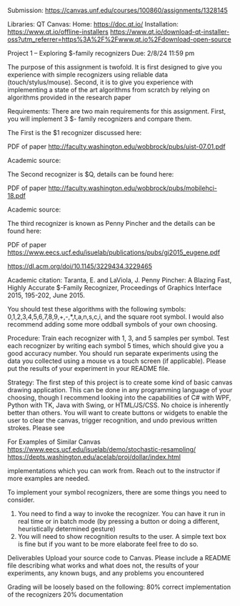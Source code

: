 Submission: https://canvas.unf.edu/courses/100860/assignments/1328145

Libraries:
  QT Canvas:
    Home:
      https://doc.qt.io/
    Installation:
      https://www.qt.io/offline-installers
      https://www.qt.io/download-qt-installer-oss?utm_referrer=https%3A%2F%2Fwww.qt.io%2Fdownload-open-source


Project 1 – Exploring $-family recognizers
  Due: 2/8/24 11:59 pm

The purpose of this assignment is twofold. It is first designed to give you experience with simple
recognizers using reliable data (touch/stylus/mouse). Second, it is to give you experience with
implementing a state of the art algorithms from scratch by relying on algorithms provided in
the research paper

Requirements:
There are two main requirements for this assignment. First, you will implement 3 $- family
recognizers and compare them. 

The First is the $1 recognizer discussed here:

  PDF of paper
    http://faculty.washington.edu/wobbrock/pubs/uist-07.01.pdf

  Academic source:

The Second recognizer is $Q, details can be found here:

  PDF of paper
    http://faculty.washington.edu/wobbrock/pubs/mobilehci-18.pdf

  Academic source:

The third recognizer is known as Penny Pincher and the details can be found here:

  PDF of paper
    https://www.eecs.ucf.edu/isuelab/publications/pubs/gi2015_eugene.pdf

  https://dl.acm.org/doi/10.1145/3229434.3229465

  Academic citation:
    Taranta, E. and LaViola, J. Penny Pincher: A Blazing Fast, Highly Accurate $-Family Recognizer,
    Proceedings of Graphics Interface 2015, 195-202, June 2015.


You should test these algorithms with the following symbols: 0,1,2,3,4,5,6,7,8,9,+,-,*,t,a,n,s,c,i,
and the square root symbol. I would also recommend adding some more oddball symbols of
your own choosing.

Procedure: 
Train each recognizer with 1, 3, and 5 samples per symbol. Test each recognizer by writing each
symbol 5 times, which should give you a good accuracy number. You should run separate
experiments using the data you collected using a mouse vs a touch screen (if applicable). Please
put the results of your experiment in your README file.

Strategy:
The first step of this project is to create some kind of basic canvas drawing application. This can
be done in any programming language of your choosing, though I recommend looking into the
capabilities of C# with WPF, Python with TK, Java with Swing, or HTML/JS/CSS. No choice is
inherently better than others. You will want to create buttons or widgets to enable the user to
clear the canvas, trigger recognition, and undo previous written strokes. Please see

For Examples of Similar Canvas
https://www.eecs.ucf.edu/isuelab/demo/stochastic-resampling/
https://depts.washington.edu/acelab/proj/dollar/index.html 

implementations which you can work from. Reach out to the instructor if more examples are
needed.

To implement your symbol recognizers, there are some things you need to consider.
  1. You need to find a way to invoke the recognizer. You can have it run in real time or in
  batch mode (by pressing a button or doing a different, heuristically determined gesture)
  2. You will need to show recognition results to the user. A simple text box is fine but if you
  want to be more elaborate feel free to do so.

Deliverables
  Upload your source code to Canvas. Please include a README file describing what works and
  what does not, the results of your experiments, any known bugs, and any problems you
  encountered

Grading will be loosely based on the following:
  80% correct implementation of the recognizers
  20% documentation
